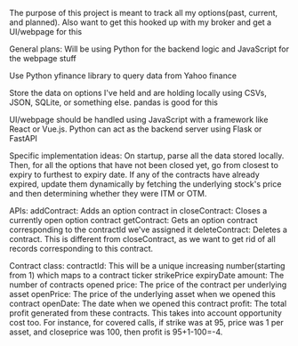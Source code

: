 The purpose of this project is meant to track all my options(past, current, and planned). Also want to get this hooked up with my broker and get a UI/webpage for this

General plans:
Will be using Python for the backend logic and JavaScript for the webpage stuff

Use Python yfinance library to query data from Yahoo finance

Store the data on options I've held and are holding locally using CSVs, JSON, SQLite, or something else. pandas is good for this

UI/webpage should be handled using JavaScript with a framework like React or Vue.js. Python can act as the backend server using Flask or FastAPI


Specific implementation ideas:
On startup, parse all the data stored locally. Then, for all the options that have not been closed yet, go from closest to expiry to furthest to expiry date.
If any of the contracts have already expired, update them dynamically by fetching the underlying stock's price and then determining whether they were ITM or OTM.

APIs:
addContract: Adds an option contract in
closeContract: Closes a currently open option contract
getContract: Gets an option contract corresponding to the contractId we've assigned it
deleteContract: Deletes a contract. This is different from closeContract, as we want to get rid of all records corresponding to this contract.

Contract class:
contractId: This will be a unique increasing number(starting from 1) which maps to a contract
ticker
strikePrice
expiryDate
amount: The number of contracts opened
price: The price of the contract per underlying asset
openPrice: The price of the underlying asset when we opened this contract
openDate: The date when we opened this contract
profit: The total profit generated from these contracts. This takes into account opportunity cost too. For instance, for covered calls,
if strike was at 95, price was 1 per asset, and closeprice was 100, then profit is 95+1-100=-4.

